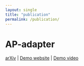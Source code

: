 ```yaml
---
layout: single
title: "publication"
permalink: /publication/
---
```

# AP-adapter
[arXiv](https://arxiv.org/abs/2407.16564) | [Demo website](https://young-almond-689.notion.site/Audio-Prompt-Adapter-Unleashing-Music-Editing-Abilities-For-Text-To-Music-with-Lightweight-Finetuni-fbbfeb0608664f61a6bf894d56e85820) | [Demo video](https://youtu.be/fr9rCSaYUlA?si=3tV4zGriIrW8yylF)